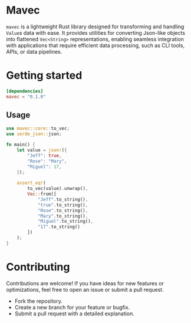 # Mavec

`mavec` is a lightweight Rust library designed for transforming and handling `Value`s data with ease.
It provides utilities for converting Json-like objects into flattened `Vec<String>` representations, enabling 
seamless integration with applications that require efficient data processing, such as CLI tools, APIs, or data pipelines.

# Getting started

```toml
[dependencies]
mavec = "0.1.0"
```

## Usage

```rust
use mavec::core::to_vec;
use serde_json::json;

fn main() {
    let value = json!({
        "Jeff": true,
        "Rose": "Mary",
        "Miguel": 17,
    });
    
    assert_eq!(
        to_vec(value).unwrap(),
        Vec::from([
            "Jeff".to_string(),
            "true".to_string(),
            "Rose".to_string(),
            "Mary".to_string(),
            "Miguel".to_string(),
            "17".to_string()
        ])
    );
}

```

# Contributing
Contributions are welcome! If you have ideas for new features or optimizations, feel free to open an issue or submit a pull request.

- Fork the repository.
- Create a new branch for your feature or bugfix.
- Submit a pull request with a detailed explanation.
